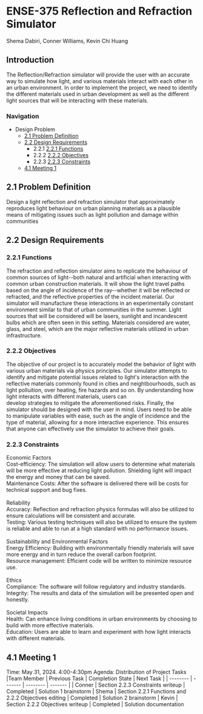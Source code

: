 # ENSE-375 Reflection and Refraction Simulator
Shema Dabiri, Conner Williams, Kevin Chi Huang

## Introduction
The Reflection/Refraction simulator will provide the user with an accurate way to simulate how light, and various materials interact with each other in an urban environment. In order to implement the project, we need to identify the different materials used in urban development as well as the different light sources that will be interacting with these materials.
### Navigation 
  * Design Problem
      * [2.1 Problem Definition](https://github.com/Sha3-git/ENSE-375/blob/main/REPORT.md#21-problem-definition)
      * [2.2 Design Requirements](https://github.com/Sha3-git/ENSE-375/blob/main/REPORT.md#22-design-requirements)
        * 2.2.1 [2.2.1 Functions](https://github.com/Sha3-git/ENSE-375/blob/main/REPORT.md#221-functions)
        * 2.2.2 [2.2.2 Objectives](https://github.com/Sha3-git/ENSE-375/blob/main/REPORT.md#221-objectives)
        * 2.2.3 [2.2.3 Constraints](https://github.com/Sha3-git/ENSE-375/blob/main/REPORT.md#223-constraints)
      * [4.1 Meeting 1]()


## 2.1 Problem Definition
Design a light reflection and refraction simulator that approximately reproduces light behaviour on urban planning materials as a plausible means of mitigating issues such as light pollution and damage within communities

## 2.2 Design Requirements
 ### 2.2.1 Functions
 The refraction and reflection simulator aims to replicate the behaviour of common sources of light--both natural and artificial when interacting with common urban construction materials. It will show the light travel paths based on the angle of incidence of the ray--whether it will be reflected or refracted, and the reflective properties of the incident material. Our simulator will manufacture these interactions in an experimentally constant environment similar to that of urban communities in the summer. Light sources that will be considered will be lasers, sunlight and incandescent bulbs which are often seen in this setting. Materials considered are water, glass, and steel, which are the major reflective materials utilized in urban infrastructure.
 ### 2.2.2 Objectives
 The objective of our project is to accurately model the behavior of light with various urban materials via physics principles.
 Our simulator attempts to identify and mitigate potential issues related to light's interaction with the reflective materials commonly found in cities and neightbourhoods, such as light polluition, over heating, fire hazards and so on. By understanding how light interacts with different materials, users can  
 develop strategies to mitigate the aforementioned risks.
 Finally, the simulator should be designed with the user in mind. Users need to be able to manipulate variables with ease, such as the angle of incidence and the type of material, allowing for a more interactive experience. This ensures that anyone can effectively use the simulator to achieve their goals.
 ### 2.2.3 Constraints
 Economic Factors <br />
 Cost-efficiency: The simulation will allow users to determine what materials will be more effective at reducing light pollution. Shielding light will impact the energy and money that can be saved. <br /> 
 Maintenance Costs: After the software is delivered there will be costs for technical support and bug fixes. <br /> <br />
 Reliability <br />
 Accuracy: Reflection and refraction physics formulas will also be utilized to ensure calculations will be consistent and accurate. <br />
 Testing:  Various testing techniques will also be utilized to ensure the system is reliable and able to run at a high standard with no performance issues. <br /> <br />
 Sustainability and Environmental Factors <br />
 Energy Efficiency: Building with environmentally friendly materials will save more energy and in turn reduce the overall carbon footprint. <br />
 Resource management: Efficient code will be written to minimize resource use. <br /> <br />
 Ethics <br />
 Compliance:  The software will follow regulatory and industry standards. <br />
 Integrity: The results and data of the simulation will be presented open and honestly. <br /> <br />
 Societal Impacts <br />
 Health: Can enhance living conditions in urban environments by choosing to build with more effective materials. <br />
 Education: Users are able to learn and experiment with how light interacts with different materials.

## 4.1 Meeting 1
Time: May 31, 2024. 4:00-4:30pm
Agenda: Distribution of Project Tasks
|Team Member   | Previous Task | Completion State | Next Task |
| -------- | ------- | -------- | ------- |
| Conner  |   Section 2.2.3 Constraints writeup | Completed | Solution 1 brainstorm
| Shema | Section 2.2.1 Functions and 2.2.2 Objectives editing   | Completed | Solution 2 brainstorm
| Kevin    | Section 2.2.2 Objectives writeup   | Completed | Solution documentation
